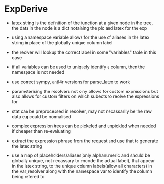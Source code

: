 # ExpDerive

- latex string is the definition of the function at a given node in the tree, the data in the node is a dict notaining the plc and latex for the exp

- using a namespace variable allows for the use of aliases in the latex string in place of the globally unique column label
- the reolver will lookup the correct label in some "variables" table in this case
- if all variables can be used to uniquely identify a column, then the namespace is not needed

- use correct sympy, antl4r versions for parse_latex to work
- parameterising the resolvers not olny allows for custom expressions but also allows for custom filters on which subects to reolve the expressions for
- stat can be preprocessed in resolver, may not necassarily be the raw data e.g could be normalised

- complex expression trees can be pickeled and unpickled when needed if cheaper than re-evaluating

- extract the expression phrase from the request and use that to generate the latex string

- use a map of placeholders/aliases(only alphanumeric and should be globally unique, not necassary to encode the actual label), that appear in the latex string, to the unique column labels(allow all characters) in the var_resolver along with the namespace var to identify the column being refered to
